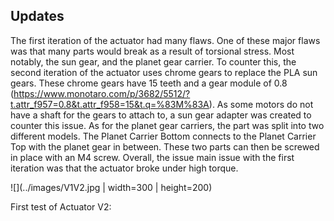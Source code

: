 ## Updates

The first iteration of the actuator had many flaws. One of these major flaws was that many parts would break as a result of torsional stress. Most notably, the sun gear, and the planet gear carrier. To counter this, the second iteration of the actuator uses chrome gears to replace the PLA sun gears. These chrome gears have 15 teeth and a gear module of 0.8 (https://www.monotaro.com/p/3682/5512/?t.attr_f957=0.8&t.attr_f958=15&t.q=%83M%83A). As some motors do not have a shaft for the gears to attach to, a sun gear adapter was created to counter this issue. As for the planet gear carriers, the part was split into two different models. The Planet Carrier Bottom connects to the Planet Carrier Top with the planet gear in between. These two parts can then be screwed in place with an M4 screw. Overall, the issue main issue with the first iteration was that the actuator broke under high torque.

![](../images/V1V2.jpg | width=300 | height=200)

First test of Actuator V2:
